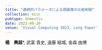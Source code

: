 ```yaml
---
title: "連続的パラメータによる顔画像の化粧制御"
collection: misc
pubtype: domestic
date: 2023-09-20
venue: 'Visual Computing 2023, Long Paper'
---
```


**楊　興超***, 武富 貴史, 遠藤 結城, 金森 由博